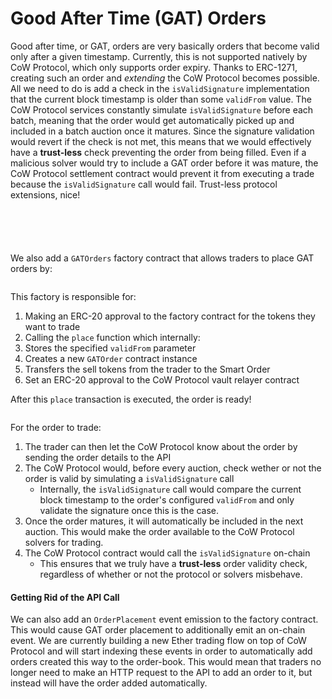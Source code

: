 # Good After Time (GAT) Orders

Good after time, or GAT, orders are very basically orders that become valid only after a given timestamp. Currently, this is not supported natively by CoW Protocol, which only supports order expiry. Thanks to ERC-1271, creating such an order and _extending_ the CoW Protocol becomes possible. All we need to do is add a check in the `isValidSignature` implementation that the current block timestamp is older than some `validFrom` value. The CoW Protocol services constantly simulate `isValidSignature` before each batch, meaning that the order would get automatically picked up and included in a batch auction once it matures. Since the signature validation would revert if the check is not met, this means that we would effectively have a **trust-less** check preventing the order from being filled. Even if a malicious solver would try to include a GAT order before it was mature, the CoW Protocol settlement contract would prevent it from executing a trade because the `isValidSignature` call would fail. Trust-less protocol extensions, nice!

<figure><img src="../../.gitbook/assets/image (7).png" alt=""><figcaption></figcaption></figure>

<figure><img src="../../.gitbook/assets/image (6).png" alt=""><figcaption></figcaption></figure>

<figure><img src="../../.gitbook/assets/image (4).png" alt=""><figcaption></figcaption></figure>

<figure><img src="../../.gitbook/assets/image (11).png" alt=""><figcaption></figcaption></figure>

<figure><img src="../../.gitbook/assets/image (2).png" alt=""><figcaption></figcaption></figure>

We also add a `GATOrders` factory contract that allows traders to place GAT orders by:

<figure><img src="../../.gitbook/assets/image (3).png" alt=""><figcaption></figcaption></figure>

This factory is responsible for:

1. Making an ERC-20 approval to the factory contract for the tokens they want to trade
2. Calling the `place` function which internally:
3. Stores the specified `validFrom` parameter
4. Creates a new `GATOrder` contract instance
5. Transfers the sell tokens from the trader to the Smart Order
6. Set an ERC-20 approval to the CoW Protocol vault relayer contract

After this `place` transaction is executed, the order is ready!

<figure><img src="../../.gitbook/assets/image (1).png" alt=""><figcaption></figcaption></figure>

For the order to trade:

1. The trader can then let the CoW Protocol know about the order by sending the order details to the API
2. The CoW Protocol would, before every auction, check wether or not the order is valid by simulating a `isValidSignature` call
   * Internally, the `isValidSignature` call would compare the current block timestamp to the order's configured `validFrom` and only validate the signature once this is the case.
3. Once the order matures, it will automatically be included in the next auction. This would make the order available to the CoW Protocol solvers for trading.
4. The CoW Protocol contract would call the `isValidSignature` on-chain
   * This ensures that we truly have a **trust-less** order validity check, regardless of whether or not the protocol or solvers misbehave.

#### Getting Rid of the API Call

We can also add an `OrderPlacement` event emission to the factory contract. This would cause GAT order placement to additionally emit an on-chain event. We are currently building a new Ether trading flow on top of CoW Protocol and will start indexing these events in order to automatically add orders created this way to the order-book. This would mean that traders no longer need to make an HTTP request to the API to add an order to it, but instead will have the order added automatically.

<figure><img src="../../.gitbook/assets/image (9).png" alt=""><figcaption></figcaption></figure>
